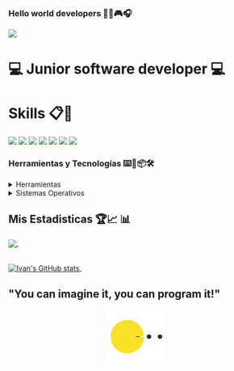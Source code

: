 ### Hello world developers 👋😄:video_game::headphones:

![](https://github.com/IvanArango98/IvanArango98/blob/main/web-design-concept-with-drawings.jpg)

# :computer: Junior software developer :computer:

# Skills 📋📌

<img src="https://img.shields.io/badge/%20-C%23-blue" /> <img src="https://img.shields.io/badge/Java-critical" /> <img src="https://img.shields.io/badge/JavaScript-important" /> <img src="https://img.shields.io/badge/Python-9cf" /> <img src="https://img.shields.io/badge/TSQL-informational" /> <img src="https://img.shields.io/badge/MongoDb-green" /> <img src="https://img.shields.io/badge/React-success" />

### Herramientas y Tecnologías ⌨️🔧📦🛠️
<details>
  <summary>Herramientas</summary>
  <ul>    
  <li>Visual Studio 2019 IDE (C#)</li> 
  <li>Visual Studio Code (Python, JavaScript, React y MongoDb)</li>
  <li>Microsoft sql server management studio (TSQL)</li>
  <li>Microsoft Power BI</li>
  <li>Netbeans IDE (Java)</li>
  <li>Cisco Packet Tracer</li>
  </ul>
</details>

<details>
	<summary>Sistemas Operativos</summary>
	<ul>
	<li>Windows</li>
  <li>Ubuntu</li>  
	<li>Kali Linux</li>
	</ul>
</details>

## Mis Estadisticas :trophy::chart_with_upwards_trend: :bar_chart:

<a href="https://github.com/IvanArango98/github-readme-stats">
  <img align="center" src="https://github-readme-stats.vercel.app/api/top-langs/?username=IvanArango98&layout=compact&theme=tokyonight" />
</a> &nbsp;&nbsp;&nbsp;&nbsp;&nbsp;&nbsp;&nbsp;&nbsp;&nbsp;&nbsp;&nbsp;&nbsp;

<br><a href="https://github.com/IvanArango98/github-readme-stats">
  <img align="center" src="https://github-readme-stats.vercel.app/api?username=IvanArango98&show_icons=true&include_all_commits=true&theme=tokyonight&line_height=27" alt="Ivan's GitHub stats" />
</a> &nbsp;

## "You can imagine it, you can program it!"

 <div align="center">
	<img src="https://raw.githubusercontent.com/Aniket965/Aniket965/master/pacman.svg?sanitize=true" width="110" height="110">
</div>

